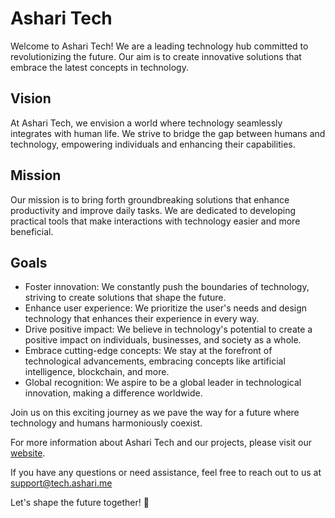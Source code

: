 # Ashari Tech

Welcome to Ashari Tech! We are a leading technology hub committed to revolutionizing the future. Our aim is to create innovative solutions that embrace the latest concepts in technology.

## Vision

At Ashari Tech, we envision a world where technology seamlessly integrates with human life. We strive to bridge the gap between humans and technology, empowering individuals and enhancing their capabilities.

## Mission

Our mission is to bring forth groundbreaking solutions that enhance productivity and improve daily tasks. We are dedicated to developing practical tools that make interactions with technology easier and more beneficial.

## Goals

- Foster innovation: We constantly push the boundaries of technology, striving to create solutions that shape the future.
- Enhance user experience: We prioritize the user's needs and design technology that enhances their experience in every way.
- Drive positive impact: We believe in technology's potential to create a positive impact on individuals, businesses, and society as a whole.
- Embrace cutting-edge concepts: We stay at the forefront of technological advancements, embracing concepts like artificial intelligence, blockchain, and more.
- Global recognition: We aspire to be a global leader in technological innovation, making a difference worldwide.

Join us on this exciting journey as we pave the way for a future where technology and humans harmoniously coexist.

For more information about Ashari Tech and our projects, please visit our [website](https://tech.ashari.me).

If you have any questions or need assistance, feel free to reach out to us at support@tech.ashari.me

Let's shape the future together! 🚀
